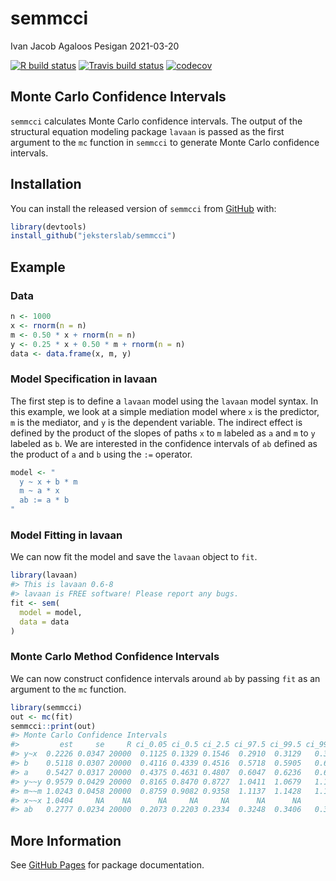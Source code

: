 semmcci
================
Ivan Jacob Agaloos Pesigan
2021-03-20

<!-- README.md is generated from README.Rmd. Please edit that file -->
<!-- badges: start -->

[![R build
status](https://github.com/jeksterslab/semmcci/workflows/R-CMD-check/badge.svg?branch=master)](https://github.com/jeksterslab/semmcci/actions?workflow=R-CMD-check)
[![Travis build
status](https://travis-ci.com/jeksterslab/semmcci.svg?branch=master)](https://travis-ci.com/jeksterslab/semmcci)
[![codecov](https://codecov.io/github/jeksterslab/semmcci/branch/master/graphs/badge.svg)](https://codecov.io/github/jeksterslab/semmcci)
<!-- badges: end -->

## Monte Carlo Confidence Intervals

`semmcci` calculates Monte Carlo confidence intervals. The output of the
structural equation modeling package `lavaan` is passed as the first
argument to the `mc` function in `semmcci` to generate Monte Carlo
confidence intervals.

## Installation

You can install the released version of `semmcci` from
[GitHub](https://github.com/jeksterslab/semmcci) with:

``` r
library(devtools)
install_github("jeksterslab/semmcci")
```

## Example

### Data

``` r
n <- 1000
x <- rnorm(n = n)
m <- 0.50 * x + rnorm(n = n)
y <- 0.25 * x + 0.50 * m + rnorm(n = n)
data <- data.frame(x, m, y)
```

### Model Specification in lavaan

The first step is to define a `lavaan` model using the `lavaan` model
syntax. In this example, we look at a simple mediation model where `x`
is the predictor, `m` is the mediator, and `y` is the dependent
variable. The indirect effect is defined by the product of the slopes of
paths `x` to `m` labeled as `a` and `m` to `y` labeled as `b`. We are
interested in the confidence intervals of `ab` defined as the product of
`a` and `b` using the `:=` operator.

``` r
model <- "
  y ~ x + b * m
  m ~ a * x
  ab := a * b
"
```

### Model Fitting in lavaan

We can now fit the model and save the `lavaan` object to `fit`.

``` r
library(lavaan)
#> This is lavaan 0.6-8
#> lavaan is FREE software! Please report any bugs.
fit <- sem(
  model = model,
  data = data
)
```

### Monte Carlo Method Confidence Intervals

We can now construct confidence intervals around `ab` by passing `fit`
as an argument to the `mc` function.

``` r
library(semmcci)
out <- mc(fit)
semmcci::print(out)
#> Monte Carlo Confidence Intervals
#>         est     se     R ci_0.05 ci_0.5 ci_2.5 ci_97.5 ci_99.5 ci_99.95
#> y~x  0.2226 0.0347 20000  0.1125 0.1329 0.1546  0.2910  0.3129   0.3347
#> b    0.5118 0.0307 20000  0.4116 0.4339 0.4516  0.5718  0.5905   0.6105
#> a    0.5427 0.0317 20000  0.4375 0.4631 0.4807  0.6047  0.6236   0.6485
#> y~~y 0.9579 0.0429 20000  0.8165 0.8470 0.8727  1.0411  1.0679   1.1038
#> m~~m 1.0243 0.0458 20000  0.8759 0.9082 0.9358  1.1137  1.1428   1.1832
#> x~~x 1.0404     NA    NA      NA     NA     NA      NA      NA       NA
#> ab   0.2777 0.0234 20000  0.2073 0.2203 0.2334  0.3248  0.3406   0.3587
```

## More Information

See [GitHub Pages](https://jeksterslab.github.io/semmcci/index.html) for
package documentation.
